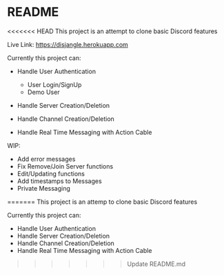 # README

<<<<<<< HEAD
This project is an attempt to clone basic Discord features

Live Link: https://disjangle.herokuapp.com

Currently this project can:

* Handle User Authentication
  * User Login/SignUp
  * Demo User
  
* Handle Server Creation/Deletion 
* Handle Channel Creation/Deletion 
* Handle Real Time Messaging with Action Cable


WIP:
* Add error messages
* Fix Remove/Join Server functions
* Edit/Updating functions
* Add timestamps to Messages
* Private Messaging

=======
This project is an attemp to clone basic Discord features

Currently this project can:
* Handle User Authentication
* Handle Server Creation/Deletion 
* Handle Channel Creation/Deletion 
* Handle Real Time Messaging with Action Cable


>>>>>>> Update README.md

